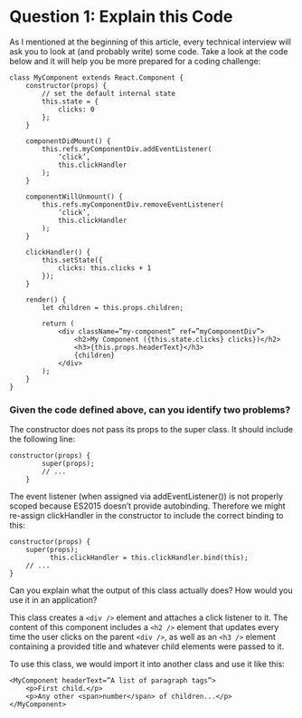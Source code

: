 # Question 1: Explain this Code

As I mentioned at the beginning of this article, every technical interview will ask you to look at (and probably write) some code. Take a look at the code below and it will help you be more prepared for a coding challenge:

```
class MyComponent extends React.Component {
    constructor(props) {
        // set the default internal state
        this.state = {
            clicks: 0
        };
    }

    componentDidMount() {
        this.refs.myComponentDiv.addEventListener(
            ‘click’, 
            this.clickHandler
        );
    }

    componentWillUnmount() {
        this.refs.myComponentDiv.removeEventListener(
            ‘click’, 
            this.clickHandler
        );
    }

    clickHandler() {
        this.setState({
            clicks: this.clicks + 1
        });
    }

    render() {
        let children = this.props.children;

        return (
            <div className=”my-component” ref=”myComponentDiv”>
                <h2>My Component ({this.state.clicks} clicks})</h2>
                <h3>{this.props.headerText}</h3>
                {children}
            </div>
        );
    }
}
```

### Given the code defined above, can you identify two problems?

The constructor does not pass its props to the super class. It should include the following line:

```
constructor(props) {
        super(props);
        // ...
    }
```

The event listener (when assigned via addEventListener()) is not properly scoped because ES2015 doesn’t provide autobinding. Therefore we might re-assign clickHandler in the constructor to include the correct binding to this:

```
constructor(props) {
    super(props);
          this.clickHandler = this.clickHandler.bind(this);
    // ...
}
```

Can you explain what the output of this class actually does? How would you use it in an application?

This class creates a ```<div />``` element and attaches a click listener to it. The content of this component includes a ```<h2 />``` element that updates every time the user clicks on the parent ```<div />```, as well as an ```<h3 />``` element containing a provided title and whatever child elements were passed to it.

To use this class, we would import it into another class and use it like this:

```
<MyComponent headerText=”A list of paragraph tags”>
    <p>First child.</p>
    <p>Any other <span>number</span> of children...</p>
</MyComponent>
```
